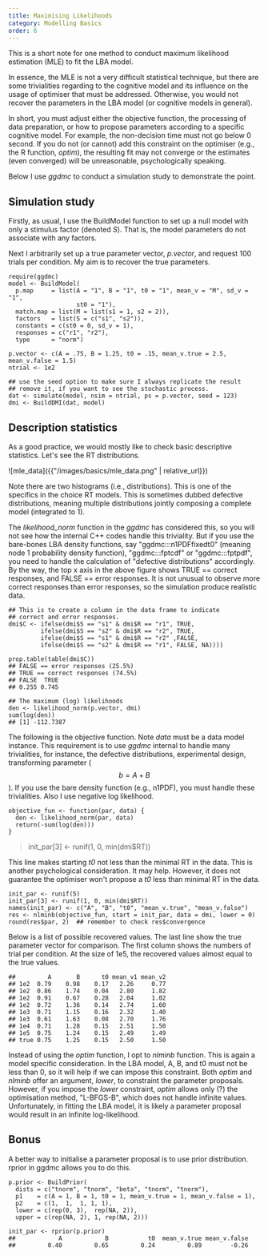 ```yaml
---
title: Maximising Likelihoods
category: Modelling Basics
order: 6
---
```


This is a short note for one method to conduct
maximum likelihood estimation (MLE) to fit the LBA model. 

In essence, the MLE is not a very difficult statistical technique,
but there are some trivialities regarding to the cognitive model
and its influence on the usage of optimiser that must be addressed.
Otherwise, you would not recover the parameters in the LBA model (or
cognitive models in general).

In short, you must adjust either the objective function, the processing
of data preparation, or how to propose parameters according to a
specific cognitive model.  For example, the non-decision time must not go
below 0 second. If you do not (or cannot) add this constraint on
the optimiser (e.g., the R function, _optim_), the resulting
fit may not converge or the estimates (even converged)
will be unreasonable, psychologically speaking.

Below I use _ggdmc_ to conduct a simulation study to demonstrate the point.

## Simulation study

Firstly, as usual, I use the BuildModel function to set up a null model
with only a stimulus factor (denoted _S_).  That is, the model parameters
do not associate with any factors.

Next I arbitrarily set up a true parameter vector, _p.vector_, and request 100
trials per condition. My aim is to recover the true parameters.

```
require(ggdmc)
model <- BuildModel(
  p.map     = list(A = "1", B = "1", t0 = "1", mean_v = "M", sd_v = "1",
                   st0 = "1"),
  match.map = list(M = list(s1 = 1, s2 = 2)),
  factors   = list(S = c("s1", "s2")),
  constants = c(st0 = 0, sd_v = 1),
  responses = c("r1", "r2"),
  type      = "norm")

p.vector <- c(A = .75, B = 1.25, t0 = .15, mean_v.true = 2.5, mean_v.false = 1.5)
ntrial <- 1e2

## use the seed option to make sure I always replicate the result
## remove it, if you want to see the stochastic process.
dat <- simulate(model, nsim = ntrial, ps = p.vector, seed = 123)
dmi <- BuildDMI(dat, model)
```


## Description statistics
As a good practice, we would mostly like to check basic descriptive
statistics.  Let's see the RT distributions.

![mle_data]({{"/images/basics/mle_data.png" | relative_url}})

Note there are two histograms (i.e., distributions). This is one of
the specifics in the choice RT models. This is sometimes dubbed defective
distributions, meaning multiple distributions jointly composing a
complete model (integrated to 1).

The _likelihood_norm_ function in the _ggdmc_ has considered this,
so you will not see how the internal C++ codes handle this triviality.
But if you use the bare-bones LBA density functions, say
"ggdmc:::n1PDFfixedt0" (meaning node 1 probability density
function), "ggdmc:::fptcdf" or "ggdmc:::fptpdf", you need to handle
the calculation of "defective distributions" accordingly. By the
way, the top x axis in the above figure shows TRUE == correct responses,
and FALSE == error responses. It is not unusual to observe
more correct responses than error responses, so the simulation
produce realistic data.


```
## This is to create a column in the data frame to indicate
## correct and error responses.
dmi$C <- ifelse(dmi$S == "s1" & dmi$R == "r1", TRUE,
         ifelse(dmi$S == "s2" & dmi$R == "r2", TRUE,
         ifelse(dmi$S == "s1" & dmi$R == "r2" ,FALSE,
         ifelse(dmi$S == "s2" & dmi$R == "r1", FALSE, NA))))
					 
prop.table(table(dmi$C))
## FALSE == error responses (25.5%)
## TRUE == correct responses (74.5%)
## FALSE  TRUE 
## 0.255 0.745

## The maximum (log) likelihoods
den <- likelihood_norm(p.vector, dmi)
sum(log(den))
## [1] -112.7387

```

The following is the objective function.  Note _data_ must be
a data model instance. This requirement is to use _ggdmc_
internal to handle many trivialities, for instance, the defective
distributions, experimental design, transforming parameter
($$b = A + B$$).  If you use the bare density function (e.g., n1PDF),
you must handle these trivialities. Also I use negative log likelihood.

```
objective_fun <- function(par, data) {
  den <- likelihood_norm(par, data)
  return(-sum(log(den)))
}
```

> init_par[3] <- runif(1, 0, min(dmi$RT))

This line makes starting _t0_ not less than the minimal RT in
the data. This is another psychological consideration. It may help.
However, it does not guarantee the optimiser won't propose a _t0_
less than minimal RT in the data.

```
init_par <- runif(5)
init_par[3] <- runif(1, 0, min(dmi$RT)) 
names(init_par) <- c("A", "B", "t0", "mean_v.true", "mean_v.false")
res <- nlminb(objective_fun, start = init_par, data = dmi, lower = 0)
round(res$par, 2)  ## remember to check res$convergence
```

Below is a list of possible recovered values. The last line show
the true parameter vector for comparison. The first column shows
the numbers of trial per condition.  At the size of 1e5, the
recovered values almost equal to the true values.

```
##         A       B      t0 mean_v1 mean_v2
## 1e2  0.79    0.98    0.17   2.26     0.77
## 1e2  0.86    1.74    0.04   2.80     1.82 
## 1e2  0.91    0.67    0.28   2.04     1.02 
## 1e2  0.72    1.36    0.14   2.74     1.60 
## 1e3  0.71    1.15    0.16   2.32     1.40 
## 1e3  0.61    1.63    0.08   2.70     1.76
## 1e4  0.71    1.28    0.15   2.51     1.50 
## 1e5  0.75    1.24    0.15   2.49     1.49 
## true 0.75    1.25    0.15   2.50     1.50

```

Instead of using the _optim_ function, I opt to _nlminb_
function.  This is again a model specific consideration. In
the LBA model, A, B, and t0 must not be less than 0, so it
will help if we can impose this constraint. Both _optim_ and _nlminb_ offer
an argument, _lower_, to constraint the parameter proposals.
However, if you impose the _lower_ constraint, _optim_ allows
only (?) the optimisation method, "L-BFGS-B", which does
not handle infinite values. Unfortunately, in fitting the
LBA model, it is likely a parameter proposal would result in
an infinite log-likelihood.


## Bonus

A better way to initialise a parameter proposal is to use prior
distribution.  rprior in ggdmc allows you to do this.

```
p.prior <- BuildPrior(
  dists = c("tnorm", "tnorm", "beta", "tnorm", "tnorm"),
  p1    = c(A = 1, B = 1, t0 = 1, mean_v.true = 1, mean_v.false = 1),
  p2    = c(1,  1,  1, 1, 1),
  lower = c(rep(0, 3),  rep(NA, 2)),  
  upper = c(rep(NA, 2), 1, rep(NA, 2)))
  
init_par <- rprior(p.prior)
##            A            B           t0  mean_v.true mean_v.false 
##         0.40         0.65         0.24         0.89        -0.26 

```

